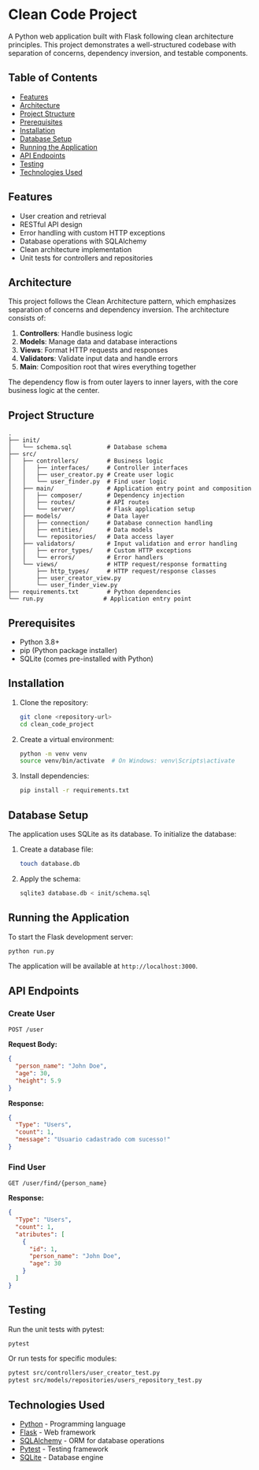 # Clean Code Project

A Python web application built with Flask following clean architecture principles. This project demonstrates a well-structured codebase with separation of concerns, dependency inversion, and testable components.

## Table of Contents

- [Features](#features)
- [Architecture](#architecture)
- [Project Structure](#project-structure)
- [Prerequisites](#prerequisites)
- [Installation](#installation)
- [Database Setup](#database-setup)
- [Running the Application](#running-the-application)
- [API Endpoints](#api-endpoints)
- [Testing](#testing)
- [Technologies Used](#technologies-used)

## Features

- User creation and retrieval
- RESTful API design
- Error handling with custom HTTP exceptions
- Database operations with SQLAlchemy
- Clean architecture implementation
- Unit tests for controllers and repositories

## Architecture

This project follows the Clean Architecture pattern, which emphasizes separation of concerns and dependency inversion. The architecture consists of:

1. **Controllers**: Handle business logic
2. **Models**: Manage data and database interactions
3. **Views**: Format HTTP requests and responses
4. **Validators**: Validate input data and handle errors
5. **Main**: Composition root that wires everything together

The dependency flow is from outer layers to inner layers, with the core business logic at the center.

## Project Structure

```
.
├── init/
│   └── schema.sql          # Database schema
├── src/
│   ├── controllers/        # Business logic
│   │   ├── interfaces/     # Controller interfaces
│   │   ├── user_creator.py # Create user logic
│   │   └── user_finder.py  # Find user logic
│   ├── main/               # Application entry point and composition
│   │   ├── composer/       # Dependency injection
│   │   ├── routes/         # API routes
│   │   └── server/         # Flask application setup
│   ├── models/             # Data layer
│   │   ├── connection/     # Database connection handling
│   │   ├── entities/       # Data models
│   │   └── repositories/   # Data access layer
│   ├── validators/         # Input validation and error handling
│   │   ├── error_types/    # Custom HTTP exceptions
│   │   └── errors/         # Error handlers
│   └── views/              # HTTP request/response formatting
│       ├── http_types/     # HTTP request/response classes
│       ├── user_creator_view.py
│       └── user_finder_view.py
├── requirements.txt        # Python dependencies
└── run.py                 # Application entry point
```

## Prerequisites

- Python 3.8+
- pip (Python package installer)
- SQLite (comes pre-installed with Python)

## Installation

1. Clone the repository:

   ```bash
   git clone <repository-url>
   cd clean_code_project
   ```

2. Create a virtual environment:

   ```bash
   python -m venv venv
   source venv/bin/activate  # On Windows: venv\Scripts\activate
   ```

3. Install dependencies:
   ```bash
   pip install -r requirements.txt
   ```

## Database Setup

The application uses SQLite as its database. To initialize the database:

1. Create a database file:

   ```bash
   touch database.db
   ```

2. Apply the schema:
   ```bash
   sqlite3 database.db < init/schema.sql
   ```

## Running the Application

To start the Flask development server:

```bash
python run.py
```

The application will be available at `http://localhost:3000`.

## API Endpoints

### Create User

```http
POST /user
```

**Request Body:**

```json
{
  "person_name": "John Doe",
  "age": 30,
  "height": 5.9
}
```

**Response:**

```json
{
  "Type": "Users",
  "count": 1,
  "message": "Usuario cadastrado com sucesso!"
}
```

### Find User

```http
GET /user/find/{person_name}
```

**Response:**

```json
{
  "Type": "Users",
  "count": 1,
  "atributes": [
    {
      "id": 1,
      "person_name": "John Doe",
      "age": 30
    }
  ]
}
```

## Testing

Run the unit tests with pytest:

```bash
pytest
```

Or run tests for specific modules:

```bash
pytest src/controllers/user_creator_test.py
pytest src/models/repositories/users_repository_test.py
```

## Technologies Used

- [Python](https://www.python.org/) - Programming language
- [Flask](https://flask.palletsprojects.com/) - Web framework
- [SQLAlchemy](https://www.sqlalchemy.org/) - ORM for database operations
- [Pytest](https://docs.pytest.org/) - Testing framework
- [SQLite](https://www.sqlite.org/) - Database engine
